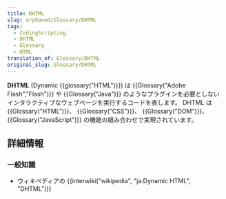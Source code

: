 ```yaml
---
title: DHTML
slug: orphaned/Glossary/DHTML
tags:
  - CodingScripting
  - DHTML
  - Glossary
  - HTML
translation_of: Glossary/DHTML
original_slug: Glossary/DHTML
---
```

**DHTML** (Dynamic {{glossary("HTML")}}) は {{Glossary("Adobe Flash","Flash")}} や {{Glossary("Java")}} のようなプラグインを必要としないインタラクティブなウェブページを実行するコードを表します。 DHTML は {{Glossary("HTML")}}、 {{Glossary("CSS")}}、 {{Glossary("DOM")}}、 {{Glossary("JavaScript")}} の機能の組み合わせで実現されています。

## 詳細情報

### 一般知識

- ウィキペディアの {{interwiki("wikipedia", "ja:Dynamic HTML", "DHTML")}}
